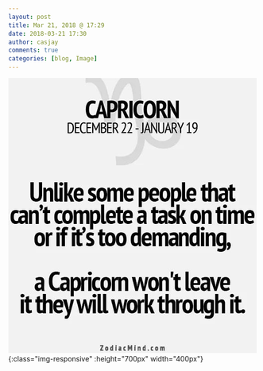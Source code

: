```yaml
---
layout: post
title: Mar 21, 2018 @ 17:29
date: 2018-03-21 17:30
author: casjay
comments: true
categories: [blog, Image]
---
```


![Image](https://raw.githubusercontent.com/malaks-us/jason/master/wp-content/uploads/2018/03/wp-1521667794994.jpg){:class="img-responsive" :height="700px" width="400px"}
